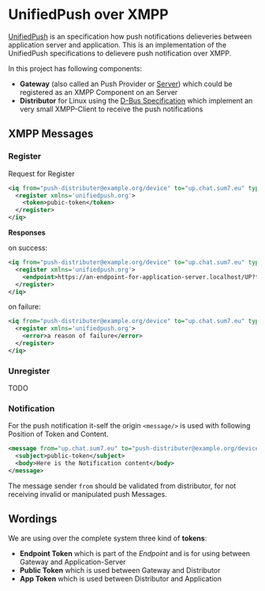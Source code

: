 # UnifiedPush over XMPP

[UnifiedPush](https://unifiedpush.org/) is an specification how push notifications delieveries between application server and application.
This is an implementation of the UnifiedPush specifications to delievere push notification over XMPP. 

In this project has following components:
- **Gateway** (also called an Push Provider or [Server](https://unifiedpush.org/spec/server/)) which could be registered as an XMPP Component on an Server
- **Distributor** for Linux using the [D-Bus Specification](https://unifiedpush.org/spec/dbus/) which implement an very small XMPP-Client to receive the push notifications

## XMPP Messages

### Register

Request for Register
```xml
<iq from="push-distributer@example.org/device" to="up.chat.sum7.eu" type="set" id="register-id">
  <register xmlns='unifiedpush.org'>
    <token>pubic-token</token>
  </register>
</iq>
```

**Responses**

on success:
```xml
<iq from="push-distributer@example.org/device" to="up.chat.sum7.eu" type="result" id="register-id">
  <register xmlns='unifiedpush.org'>
    <endpoint>https://an-endpoint-for-application-server.localhost/UP?token=endpoint-token</endpoint>
  </register>
</iq>
```

on failure:
```xml
<iq from="push-distributer@example.org/device" to="up.chat.sum7.eu" type="error" id="register-id">
  <register xmlns='unifiedpush.org'>
    <error>a reason of failure</error>
  </register>
</iq>
```

### Unregister

TODO

### Notification
For the push notification it-self the origin `<message/>` is used with following Position of Token and Content.

```xml
<message from="up.chat.sum7.eu" to="push-distributer@example.org/device" id="message-id">
  <subject>public-token</subject>
  <body>Here is the Notification content</body>
</message>
```

The message sender `from` should be validated from distributor, for not receiving invalid or manipulated push Messages.

## Wordings

We are using over the complete system three kind of **tokens**:
- **Endpoint Token** which is part of the *Endpoint* and is for using between Gateway and Application-Server
- **Public Token** which is used between Gateway and Distributor
- **App Token** which is used between Distributor and Application
